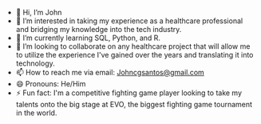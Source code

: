 - 👋 Hi, I’m John
- 👀 I’m interested in taking my experience as a healthcare professional and bridging my knowledge into the tech industry.
- 🌱 I’m currently learning SQL, Python, and R.
- 💞️ I’m looking to collaborate on any healthcare project that will allow me to utilize the experience I've gained over the years and translating it into technology.
- 📫 How to reach me via email: Johncgsantos@gmail.com
- 😄 Pronouns: He/Him
- ⚡ Fun fact: I'm a competitive fighting game player looking to take my talents onto the big stage at EVO, the biggest fighting game tournament in the world.

<!---
Kyneticz/Kyneticz is a ✨ special ✨ repository because its `README.md` (this file) appears on your GitHub profile.
You can click the Preview link to take a look at your changes.
--->
